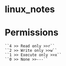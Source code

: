 # linux_notes
  # Permissions
    ``4 >> Read only >>r``
    ``2 >> Write only >>w``
    ``1 >> Execute only >>x``
    ``0 >> None >>---``
